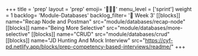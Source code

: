 +++
title = 'prep'
layout = 'prep'
emoji= '🧑🏾‍💻'
menu_level = ['sprint']
weight = 1
backlog= 'Module-Databases'
backlog_filter= '📅 Week 3'
[[blocks]]
name="Recap Node and Postman"
src="module/databases/recap-node"
[[blocks]]
name="Being More Selective"
src="module/databases/more-selective"
[[blocks]]
name="CRUD"
src="module/databases/crud"
[[blocks]]
name="JD Hunting And Mock Interview"
src="https://cyf-pd.netlify.app/blocks/prep-competency-based-interviews/readme/"
+++
